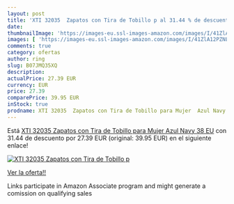 ```yaml
---
layout: post
title: 'XTI 32035  Zapatos con Tira de Tobillo p al 31.44 % de descuento'
date: 
thumbnailImage: 'https://images-eu.ssl-images-amazon.com/images/I/41ZlA12PZNL._SL200_.jpg'
images: [ 'https://images-eu.ssl-images-amazon.com/images/I/41ZlA12PZNL._SL200_.jpg' ]
comments: true
category: ofertas
author: ring
slug: B07JMQ35XQ
description:
actualPrice: 27.39 EUR
currency: EUR
price: 27.39
comparePrice: 39.95 EUR
inStock: true
prodname: XTI 32035  Zapatos con Tira de Tobillo para Mujer  Azul Navy  38 EU
---
```


Está [XTI 32035  Zapatos con Tira de Tobillo para Mujer  Azul Navy  38 EU](https://www.amazon.es/dp/B07JMQ35XQ/?tag=tolees-21) con 31.44 de descuento por 27.39 EUR (original: 39.95 EUR) en el siguiente enlace!

[![XTI 32035  Zapatos con Tira de Tobillo p](https://images-eu.ssl-images-amazon.com/images/I/41ZlA12PZNL._SL200_.jpg)](https://www.amazon.es/dp/B07JMQ35XQ/?tag=tolees-21)

[Ver la oferta!!](https://www.amazon.es/dp/B07JMQ35XQ/?tag=tolees-21)

Links participate in Amazon Associate program and might generate a comission on qualifying sales


